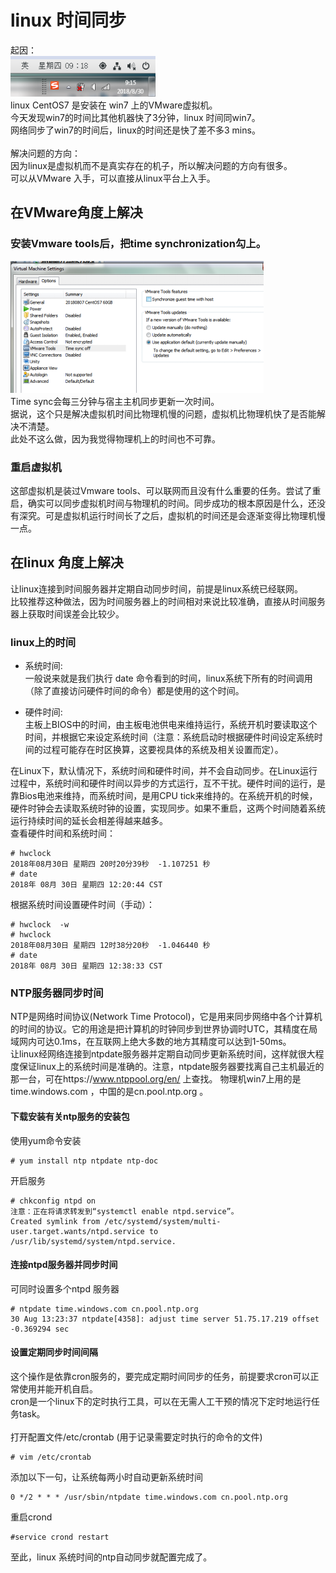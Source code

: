 # linux 时间同步
起因：</br>
![](https://github.com/dearxuany/Sharon_Technology_learning_note/blob/master/note_images/Linux_note_images/linux_time01.png) </br>
linux CentOS7 是安装在 win7 上的VMware虚拟机。</br>
今天发现win7的时间比其他机器快了3分钟，linux 时间同win7。</br>
网络同步了win7的时间后，linux的时间还是快了差不多3 mins。</br>
</br>
解决问题的方向：</br>
因为linux是虚拟机而不是真实存在的机子，所以解决问题的方向有很多。</br>
可以从VMware 入手，可以直接从linux平台上入手。</br>

## 在VMware角度上解决
### 安装Vmware tools后，把time synchronization勾上。
![](https://github.com/dearxuany/Sharon_Technology_learning_note/blob/master/note_images/Linux_note_images/linux_time02.png) </br>
Time sync会每三分钟与宿主主机同步更新一次时间。 </br>
据说，这个只是解决虚拟机时间比物理机慢的问题，虚拟机比物理机快了是否能解决不清楚。</br>
此处不这么做，因为我觉得物理机上的时间也不可靠。</br>

### 重启虚拟机
这部虚拟机是装过Vmware tools、可以联网而且没有什么重要的任务。尝试了重启，确实可以同步虚拟机时间与物理机的时间。同步成功的根本原因是什么，还没有深究。可是虚拟机运行时间长了之后，虚拟机的时间还是会逐渐变得比物理机慢一点。


## 在linux 角度上解决
让linux连接到时间服务器并定期自动同步时间，前提是linux系统已经联网。</br>
比较推荐这种做法，因为时间服务器上的时间相对来说比较准确，直接从时间服务器上获取时间误差会比较少。</br>
### linux上的时间
* 系统时间: </br>
一般说来就是我们执行 date 命令看到的时间，linux系统下所有的时间调用（除了直接访问硬件时间的命令）都是使用的这个时间。</br>

* 硬件时间:</br>
主板上BIOS中的时间，由主板电池供电来维持运行，系统开机时要读取这个时间，并根据它来设定系统时间（注意：系统启动时根据硬件时间设定系统时间的过程可能存在时区换算，这要视具体的系统及相关设置而定）。</br>

在Linux下，默认情况下，系统时间和硬件时间，并不会自动同步。在Linux运行过程中，系统时间和硬件时间以异步的方式运行，互不干扰。硬件时间的运行，是靠Bios电池来维持，而系统时间，是用CPU tick来维持的。在系统开机的时候，硬件时钟会去读取系统时钟的设置，实现同步。如果不重启，这两个时间随着系统运行持续时间的延长会相差得越来越多。
</br>
查看硬件时间和系统时间：
```
# hwclock
2018年08月30日 星期四 20时20分39秒  -1.107251 秒
# date
2018年 08月 30日 星期四 12:20:44 CST
```
根据系统时间设置硬件时间（手动）：
```
# hwclock  -w
# hwclock
2018年08月30日 星期四 12时38分20秒  -1.046440 秒
# date
2018年 08月 30日 星期四 12:38:33 CST
```

### NTP服务器同步时间
NTP是网络时间协议(Network Time Protocol)，它是用来同步网络中各个计算机的时间的协议。它的用途是把计算机的时钟同步到世界协调时UTC，其精度在局域网内可达0.1ms，在互联网上绝大多数的地方其精度可以达到1-50ms。</br>
让linux经网络连接到ntpdate服务器并定期自动同步更新系统时间，这样就很大程度保证linux上的系统时间是准确的。注意，ntpdate服务器要找离自己主机最近的那一台，可在https://www.ntppool.org/en/ 上查找。
物理机win7上用的是 time.windows.com ，中国的是cn.pool.ntp.org 。

#### 下载安装有关ntp服务的安装包
使用yum命令安装
```
# yum install ntp ntpdate ntp-doc
```
开启服务
```
# chkconfig ntpd on
注意：正在将请求转发到“systemctl enable ntpd.service”。
Created symlink from /etc/systemd/system/multi-user.target.wants/ntpd.service to /usr/lib/systemd/system/ntpd.service.
```

#### 连接ntpd服务器并同步时间
可同时设置多个ntpd 服务器
```
# ntpdate time.windows.com cn.pool.ntp.org
30 Aug 13:23:37 ntpdate[4358]: adjust time server 51.75.17.219 offset -0.369294 sec
```

#### 设置定期同步时间间隔
这个操作是依靠cron服务的，要完成定期时间同步的任务，前提要求cron可以正常使用并能开机自启。</br>
cron是一个linux下的定时执行工具，可以在无需人工干预的情况下定时地运行任务task。</br>
</br>
打开配置文件/etc/crontab (用于记录需要定时执行的命令的文件)
```
# vim /etc/crontab
```
添加以下一句，让系统每两小时自动更新系统时间
```
0 */2 * * * /usr/sbin/ntpdate time.windows.com cn.pool.ntp.org
```
重启crond
```
#service crond restart
```
至此，linux 系统时间的ntp自动同步就配置完成了。
